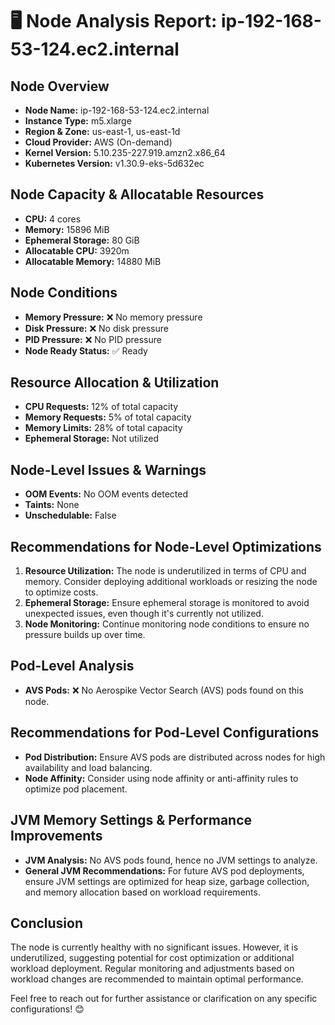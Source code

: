 # 🖥️ Node Analysis Report: ip-192-168-53-124.ec2.internal

## Node Overview
- **Node Name:** ip-192-168-53-124.ec2.internal
- **Instance Type:** m5.xlarge
- **Region & Zone:** us-east-1, us-east-1d
- **Cloud Provider:** AWS (On-demand)
- **Kernel Version:** 5.10.235-227.919.amzn2.x86_64
- **Kubernetes Version:** v1.30.9-eks-5d632ec

## Node Capacity & Allocatable Resources
- **CPU:** 4 cores
- **Memory:** 15896 MiB
- **Ephemeral Storage:** 80 GiB
- **Allocatable CPU:** 3920m
- **Allocatable Memory:** 14880 MiB

## Node Conditions
- **Memory Pressure:** ❌ No memory pressure
- **Disk Pressure:** ❌ No disk pressure
- **PID Pressure:** ❌ No PID pressure
- **Node Ready Status:** ✅ Ready

## Resource Allocation & Utilization
- **CPU Requests:** 12% of total capacity
- **Memory Requests:** 5% of total capacity
- **Memory Limits:** 28% of total capacity
- **Ephemeral Storage:** Not utilized

## Node-Level Issues & Warnings
- **OOM Events:** No OOM events detected
- **Taints:** None
- **Unschedulable:** False

## Recommendations for Node-Level Optimizations
1. **Resource Utilization:** The node is underutilized in terms of CPU and memory. Consider deploying additional workloads or resizing the node to optimize costs.
2. **Ephemeral Storage:** Ensure ephemeral storage is monitored to avoid unexpected issues, even though it's currently not utilized.
3. **Node Monitoring:** Continue monitoring node conditions to ensure no pressure builds up over time.

## Pod-Level Analysis
- **AVS Pods:** ❌ No Aerospike Vector Search (AVS) pods found on this node.

## Recommendations for Pod-Level Configurations
- **Pod Distribution:** Ensure AVS pods are distributed across nodes for high availability and load balancing.
- **Node Affinity:** Consider using node affinity or anti-affinity rules to optimize pod placement.

## JVM Memory Settings & Performance Improvements
- **JVM Analysis:** No AVS pods found, hence no JVM settings to analyze.
- **General JVM Recommendations:** For future AVS pod deployments, ensure JVM settings are optimized for heap size, garbage collection, and memory allocation based on workload requirements.

## Conclusion
The node is currently healthy with no significant issues. However, it is underutilized, suggesting potential for cost optimization or additional workload deployment. Regular monitoring and adjustments based on workload changes are recommended to maintain optimal performance.

Feel free to reach out for further assistance or clarification on any specific configurations! 😊
